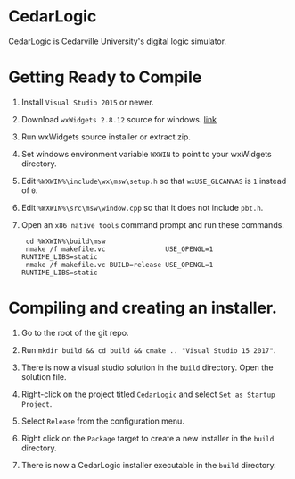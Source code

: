 
# CedarLogic

CedarLogic is Cedarville University's digital logic simulator.

# Getting Ready to Compile

1. Install `Visual Studio 2015` or newer.

2. Download `wxWidgets 2.8.12` source for windows. [link](http://www.wxwidgets.org/downloads/)

3. Run wxWidgets source installer or extract zip.

4. Set windows environment variable `WXWIN` to point to your wxWidgets directory.

5. Edit `%WXWIN%\include\wx\msw\setup.h` so that `wxUSE_GLCANVAS` is `1` instead of `0`.

6. Edit `%WXWIN%\src\msw\window.cpp` so that it does not include `pbt.h`.

7. Open an `x86 native tools` command prompt and run these commands.
	
		cd %WXWIN%\build\msw
		nmake /f makefile.vc               USE_OPENGL=1 RUNTIME_LIBS=static
		nmake /f makefile.vc BUILD=release USE_OPENGL=1 RUNTIME_LIBS=static

# Compiling and creating an installer.

1. Go to the root of the git repo.

2. Run `mkdir build && cd build && cmake .. "Visual Studio 15 2017"`.

3. There is now a visual studio solution in the `build` directory. Open the solution file.

4. Right-click on the project titled `CedarLogic` and select `Set as Startup Project`.

5. Select `Release` from the configuration menu.

6. Right click on the `Package` target to create a new installer in the `build` directory.

7. There is now a CedarLogic installer executable in the `build` directory.
